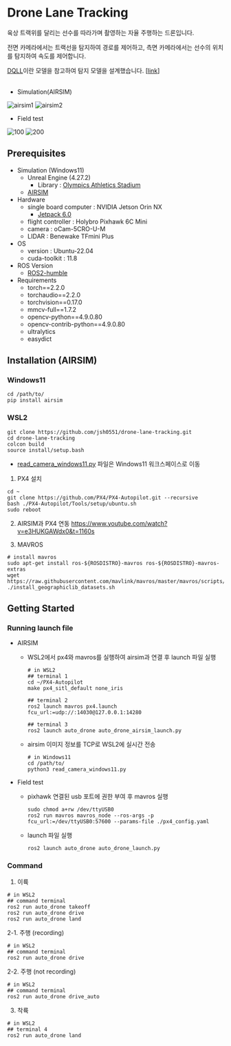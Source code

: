 
# Drone Lane Tracking
육상 트랙위를 달리는 선수를 따라가며 촬영하는 자율 주행하는 드론입니다.

전면 카메라에서는 트랙선을 탐지하여 경로를 제어하고, 측면 카메라에서는 선수의 위치를 탐지하여 속도를 제어합니다.

[DQLL](https://github.com/tuzixini/DQLL)이란 모델을 참고하여 탐지 모델을 설계했습니다. [[link](https://github.com/jsh0551/DQLL)]<br/><br/>

- Simulation(AIRSIM)

![airsim1](https://github.com/user-attachments/assets/ff4cc966-67fb-4d9a-8a1a-67b0a24d85d5)
![airsim2](https://github.com/user-attachments/assets/113ed5ed-a5c0-4a8f-8402-6b0c0890d37d)

- Field test

![100](https://github.com/user-attachments/assets/9e8f0907-f1a1-4c30-bf02-cc54693dbe16)
![200](https://github.com/user-attachments/assets/4a4e9755-dd63-4dad-81f9-67d66111fd3d)


## Prerequisites
- Simulation (Windows11)
	- Unreal Engine (4.27.2)
		- Library : [Olympics Athletics Stadium](https://www.fab.com/ko/listings/38ebbdc2-d89f-4a20-8057-5ff228b7f778)
	- [AIRSIM](https://microsoft.github.io/AirSim/build_windows/)
 - Hardware
   - single board computer : NVIDIA Jetson Orin NX
     - [Jetpack 6.0](https://forums.developer.nvidia.com/t/pytorch-for-jetson/72048)
   - flight controller : Holybro Pixhawk 6C Mini
   - camera : oCam-5CRO-U-M
   - LIDAR : Benewake TFmini Plus
- OS
  - version : Ubuntu-22.04
  - cuda-toolkit : 11.8
- ROS Version
	- [ROS2-humble](https://docs.ros.org/en/humble/Installation/Ubuntu-Install-Debs.html#install-ros-2-packages)
- Requirements
  - torch==2.2.0
  - torchaudio==2.2.0
  - torchvision==0.17.0
  - mmcv-full==1.7.2
  - opencv-python==4.9.0.80
  - opencv-contrib-python==4.9.0.80
  - ultralytics
  - easydict
   
## Installation (AIRSIM)
### Windows11

```
cd /path/to/
pip install airsim
```



### WSL2
```
git clone https://github.com/jsh0551/drone-lane-tracking.git
cd drone-lane-tracking
colcon build
source install/setup.bash
```
- [read_camera_windows11.py](https://github.com/jsh0551/drone-lane-tracking/blob/main/read_camera_windows11.py "read_camera_windows11.py") 파일은 Windows11 워크스페이스로 이동

1. PX4 설치
```
cd ~
git clone https://github.com/PX4/PX4-Autopilot.git --recursive
bash ./PX4-Autopilot/Tools/setup/ubuntu.sh
sudo reboot
```
2. AIRSIM과 PX4 연동
https://www.youtube.com/watch?v=e3HUKGAWdx0&t=1160s

3. MAVROS
```
# install mavros
sudo apt-get install ros-${ROSDISTRO}-mavros ros-${ROSDISTRO}-mavros-extras
wget https://raw.githubusercontent.com/mavlink/mavros/master/mavros/scripts/install_geographiclib_datasets.sh
./install_geographiclib_datasets.sh
```


## Getting Started

### Running launch file

- AIRSIM
  - WSL2에서 px4와 mavros를 실행하여 airsim과 연결 후 launch 파일 실행
    ```
    # in WSL2
    ## terminal 1
    cd ~/PX4-Autopilot
    make px4_sitl_default none_iris

    ## terminal 2
    ros2 launch mavros px4.launch fcu_url:=udp://:14030@127.0.0.1:14280

    ## terminal 3
    ros2 launch auto_drone auto_drone_airsim_launch.py
    ```
    
  - airsim 이미지 정보를 TCP로 WSL2에 실시간 전송
 
    ```
    # in Windows11
    cd /path/to/
    python3 read_camera_windows11.py
    ```

- Field test
  - pixhawk 연결된 usb 포트에 권한 부여 후 mavros 실행
    ```
    sudo chmod a+rw /dev/ttyUSB0
    ros2 run mavros mavros_node --ros-args -p fcu_url:=/dev/ttyUSB0:57600 --params-file ./px4_config.yaml
    ```
  - launch 파일 실행
    ```
    ros2 launch auto_drone auto_drone_launch.py
    ```
    
### Command

1. 이륙
```
# in WSL2
## command terminal
ros2 run auto_drone takeoff
ros2 run auto_drone drive
ros2 run auto_drone land
```
2-1. 주행 (recording)
```
# in WSL2
## command terminal
ros2 run auto_drone drive
```
2-2. 주행 (not recording)
```
# in WSL2
## command terminal
ros2 run auto_drone drive_auto
```

3. 착륙
```
# in WSL2
## terminal 4
ros2 run auto_drone land
```
